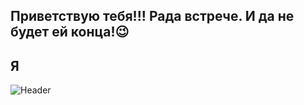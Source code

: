 ## Приветствую тебя!!! Рада встрече. И да не будет ей конца!😉 
## Я
![Header](https://github.com/victoria-bychkova/victoria-bychkova/blob/main/assets/00_1130823.gif)

